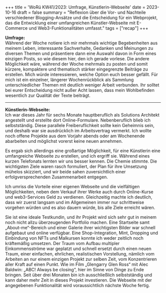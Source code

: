 +++
title = 'WoRü KW41/2023: Umfrage, Künstlerin-Webseite'
date = 2023-10-16
draft = false
summary = "Reflexion über die Vor- und Nachteile verschiedener Blogging-Ansätze und die Entscheidung für ein Webprojekt, das die Entwicklung einer umfangreichen Künstler-Webseite mit E-Commerce und Web3-Funktionalitäten umfasst."
tags = ["recap"]
+++

**Umfrage:**  
Während der Woche notiere ich mir mehrmals wichtige Begebenheiten aus meinem Leben, interessante Sachverhalte, Gedanken und Meinungen zu diversen Themen und präsentiere dann eine Auswahl davon in Form eines einzigen Posts, so wie diesem hier, den ich gerade vorlese. Die andere Möglichkeit wäre, während der Woche mehrmals zu posten und somit kürzere, kompaktere und thematisch stärker eingegrenzte Beiträge zu erstellen. Mich würde interessieren, welche Option euch besser gefällt. Für mich ist ein einzelner, längerer Wochenrückblick als Sammlung unterschiedlicher Themen mit deutlich weniger Arbeit verbunden. Ihr solltet bei eurer Entscheidung nicht außer Acht lassen, dass mein Wohlbefinden wesentlich zur Qualität der Texte beiträgt.

---

**Künstlerin-Webseite:**  
Ich war dieses Jahr für sechs Monate hauptberuflich als Solutions Architekt angestellt und erstellte dort Online-Formulare. Nebenberuflich blieb ich selbstständig. Diese parallele Freiberuflichkeit sollte kein Geheimnis sein, und deshalb war sie ausdrücklich im Arbeitsvertrag vermerkt. Ich wollte noch offene Projekte aus dem Vorjahr abends oder am Wochenende abarbeiten und möglichst vorerst keine neuen annehmen.  

Es ergab sich allerdings eine großartige Möglichkeit, für eine Künstlerin eine umfangreiche Webseite zu erstellen, und ich ergriff sie. Während eines kurzen Telefonats lernten wir uns besser kennen. Die Chemie stimmte. Die wichtigsten Ziele waren rasch formuliert, der Plan für ihre Umsetzung mühelos skizziert, und wir beide sahen zuversichtlich einer erfolgversprechenden Zusammenarbeit entgegen.  

Ich umriss die Vorteile einer eigenen Webseite und die vielfältigen Möglichkeiten, neben dem Verkauf ihrer Werke auch durch Online-Kurse und web3-Services Geld zu verdienen. Gleichzeitig machte ich deutlich, dass wir zuerst langsam und im Allgemeinen immer nur schrittweise vorgehen würden und es also dauern würde, bis alle Ziele erreicht wären.  

Sie ist eine ideale Testkundin, und ihr Projekt wird sich sehr gut in meinem noch nicht allzu überzeugenden Portfolio machen. Eine Startseite samt „About-me“-Bereich und einer Galerie ihrer wichtigsten Bilder war schnell aufgebaut und online verfügbar. Eine Shop-Integration, Mint, Dropping und Einbindung von NFTs und Malkursen konnte ich weder zeitlich noch kräftemäßig umsetzen. Der Traum vom Aufbau multipler Einkommensströme war geplatzt und schnell ersetzt durch einen neuen Traum, einer einfachen, ehrlichen, realistischen Vorstellung, nämlich vom Arbeiten an nur einem einzigen Projekt zur selben Zeit, vom Konzentrieren aller Kraft auf einen Punkt. Wie im Film „Glengarry Glen Ross“ mit Alec Baldwin: „ABC! Always be closing“, hier im Sinne von Dinge zu Ende bringen. Seit über drei Monaten bin ich ausschließlich selbstständig und kann daher mehr Zeit in dieses Projekt investieren. Die Webseite mit der angegebenen Funktionalität wird voraussichtlich nächste Woche fertig.